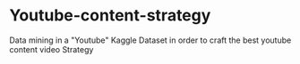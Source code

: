 # Youtube-content-strategy
Data mining in a "Youtube" Kaggle Dataset in order to craft the best youtube content video Strategy
